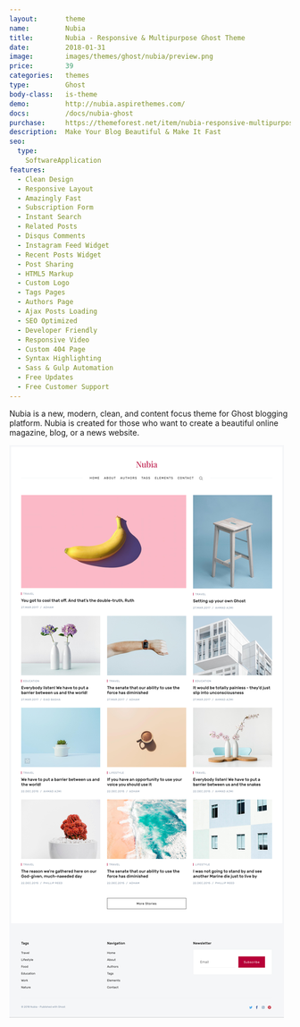 ```yaml
---
layout:       theme
name:         Nubia
title:        Nubia - Responsive & Multipurpose Ghost Theme
date:         2018-01-31
image:        images/themes/ghost/nubia/preview.png
price:        39
categories:   themes
type:         Ghost
body-class:   is-theme
demo:         http://nubia.aspirethemes.com/
docs:         /docs/nubia-ghost
purchase:     https://themeforest.net/item/nubia-responsive-multipurpose-ghost-theme/21076246?ref=aspirethemes
description:  Make Your Blog Beautiful & Make It Fast
seo:
  type:
    SoftwareApplication
features:
  - Clean Design
  - Responsive Layout
  - Amazingly Fast
  - Subscription Form
  - Instant Search
  - Related Posts
  - Disqus Comments
  - Instagram Feed Widget
  - Recent Posts Widget
  - Post Sharing
  - HTML5 Markup
  - Custom Logo
  - Tags Pages
  - Authors Page
  - Ajax Posts Loading
  - SEO Optimized
  - Developer Friendly
  - Responsive Video
  - Custom 404 Page
  - Syntax Highlighting
  - Sass & Gulp Automation
  - Free Updates
  - Free Customer Support
---
```


Nubia is a new, modern, clean, and content focus theme for Ghost blogging platform. Nubia is created for those who want to create a beautiful online magazine, blog, or a news website.

![aspire-ghost-full-preview](/images/themes/ghost/nubia/full-preview.jpg)